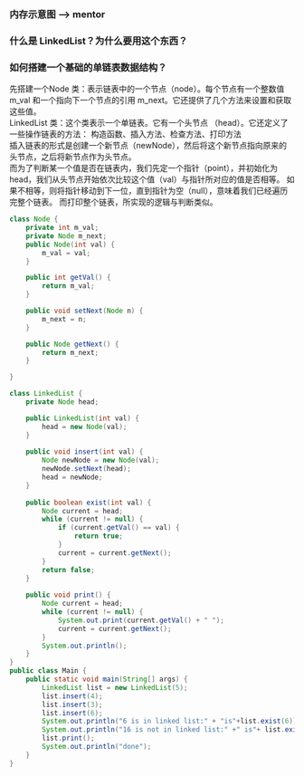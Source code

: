 
### 内存示意图 --> mentor
### 什么是 LinkedList？为什么要用这个东西？
### 如何搭建一个基础的单链表数据结构？
先搭建一个Node 类：表示链表中的一个节点（node）。每个节点有一个整数值 m_val 和一个指向下一个节点的引用 m_next。它还提供了几个方法来设置和获取这些值。  
LinkedList 类：这个类表示一个单链表。它有一个头节点 （head）。它还定义了一些操作链表的方法：
构造函数、插入方法、检查方法、打印方法    
插入链表的形式是创建一个新节点（newNode），然后将这个新节点指向原来的头节点，之后将新节点作为头节点。  
而为了判断某一个值是否在链表内，我们先定一个指针（point），并初始化为 head，我们从头节点开始依次比较这个值（val）与指针所对应的值是否相等。 如果不相等，则将指针移动到下一位，直到指针为空（null），意味着我们已经遍历完整个链表。 
而打印整个链表，所实现的逻辑与判断类似。

```java
class Node {
    private int m_val;
    private Node m_next;
    public Node(int val) {
        m_val = val;
    }

    public int getVal() {
        return m_val;
    }

    public void setNext(Node n) {
        m_next = n;
    }

    public Node getNext() {
        return m_next;
    }

}

class LinkedList {
    private Node head;

    public LinkedList(int val) {
        head = new Node(val);
    }
    
    public void insert(int val) {
        Node newNode = new Node(val);
        newNode.setNext(head);
        head = newNode;
    }
    
    public boolean exist(int val) {
        Node current = head;
        while (current != null) {
            if (current.getVal() == val) {
                return true;
            }
            current = current.getNext();
        }
        return false;
    }
    
    public void print() {
        Node current = head;
        while (current != null) {
            System.out.print(current.getVal() + " ");
            current = current.getNext();
        }
        System.out.println();
    }
}
public class Main {
    public static void main(String[] args) {
        LinkedList list = new LinkedList(5);
        list.insert(4);
        list.insert(3);
        list.insert(6);
        System.out.println("6 is in linked list:" + "is"+list.exist(6));
        System.out.println("16 is not in linked list:" +" is"+ list.exist(16));
        list.print();
        System.out.println("done");
    }
}
```

